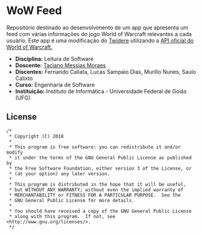 # WoW Feed

Repositório destinado ao desenvolvimento de um app que apresenta um feed com várias informações do jogo World of Warcraft relevantes a cada usuário. Este app é uma modificação do [Twidere](https://github.com/TwidereProject/Twidere-Android) utilizando a [API oficial do World of Warcraft.](https://dev.battle.net/io-docs)

* **Disciplina:** Leitura de Software
* **Doscente:** [Taciano Messias Moraes](http://www.inf.ufg.br/node/984?device=mobile)
* **Discentes:** Fernando Callata, Lucas Sampaio Dias, Murillo Nunes, Saulo Calixto
* **Curso:** Engenharia de Software
* **Instituição:** Instituto de Informática - Universidade Federal de Goiás (UFG)

## License ##


    /*
     * Copyright (C) 2018
     *
     * This program is free software: you can redistribute it and/or modify
     * it under the terms of the GNU General Public License as published by
     * the Free Software Foundation, either version 3 of the License, or
     * (at your option) any later version.
     *
     * This program is distributed in the hope that it will be useful,
     * but WITHOUT ANY WARRANTY; without even the implied warranty of
     * MERCHANTABILITY or FITNESS FOR A PARTICULAR PURPOSE.  See the
     * GNU General Public License for more details.
     *
     * You should have received a copy of the GNU General Public License
     * along with this program.  If not, see <http://www.gnu.org/licenses/>.
     */

